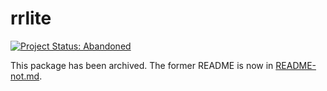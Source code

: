 # rrlite

[![Project Status: Abandoned](https://www.repostatus.org/badges/latest/abandoned.svg)](https://www.repostatus.org/#abandoned)

This package has been archived. The former README is now in [README-not.md](README-not.md).
